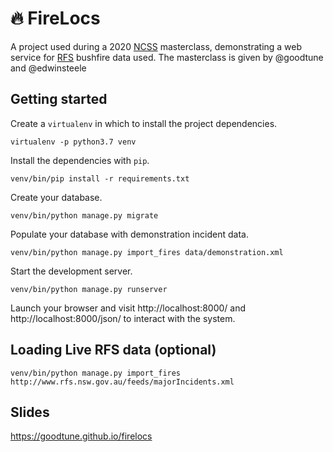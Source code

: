 # 🔥 FireLocs

A project used during a 2020 [NCSS](https://ncss.edu.au/summer-school) masterclass, demonstrating a web service for [RFS](https://www.rfs.nsw.gov.au) bushfire data used. The masterclass is given by @goodtune and @edwinsteele

## Getting started

Create a `virtualenv` in which to install the project dependencies.

    virtualenv -p python3.7 venv

Install the dependencies with `pip`.

    venv/bin/pip install -r requirements.txt

Create your database.

    venv/bin/python manage.py migrate

Populate your database with demonstration incident data.

    venv/bin/python manage.py import_fires data/demonstration.xml

Start the development server.

    venv/bin/python manage.py runserver

Launch your browser and visit http://localhost:8000/ and http://localhost:8000/json/ to interact with the system.

## Loading Live RFS data (optional)

    venv/bin/python manage.py import_fires http://www.rfs.nsw.gov.au/feeds/majorIncidents.xml

## Slides

   <https://goodtune.github.io/firelocs>
